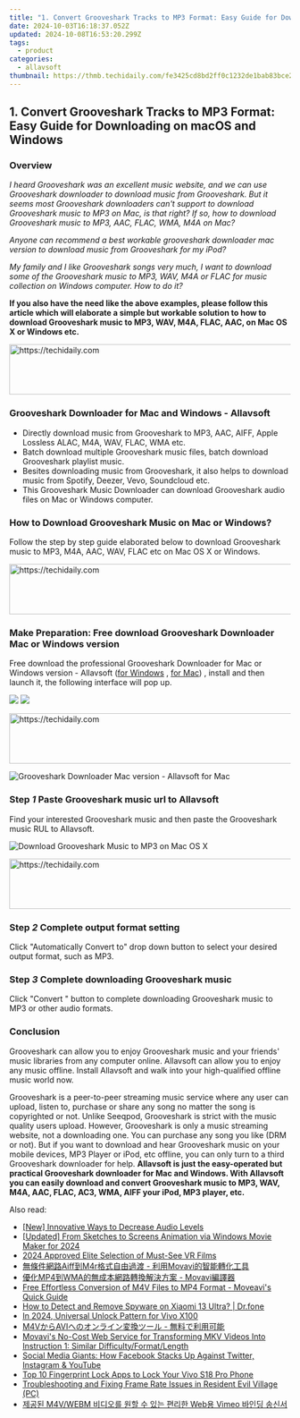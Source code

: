 ```yaml
---
title: "1. Convert Grooveshark Tracks to MP3 Format: Easy Guide for Downloading on macOS and Windows"
date: 2024-10-03T16:18:37.052Z
updated: 2024-10-08T16:53:20.299Z
tags:
  - product
categories:
  - allavsoft
thumbnail: https://thmb.techidaily.com/fe3425cd8bd2ff0c1232de1bab83bce21e82181cb81ffb7e2c2a0692c27f7927.png
---
```


## 1. Convert Grooveshark Tracks to MP3 Format: Easy Guide for Downloading on macOS and Windows

### Overview

_I heard Grooveshark was an excellent music website, and we can use Grooveshark downloader to download music from Grooveshark. But it seems most Grooveshark downloaders can't support to download Grooveshark music to MP3 on Mac, is that right? If so, how to download Grooveshark music to MP3, AAC, FLAC, WMA, M4A on Mac?_

_Anyone can recommend a best workable grooveshark downloader mac version to download music from Grooveshark for my iPod?_

_My family and I like Grooveshark songs very much, I want to download some of the Grooveshark music to MP3, WAV, M4A or FLAC for music collection on Windows computer. How to do it?_

**If you also have the need like the above examples, please follow this article which will elaborate a simple but workable solution to how to download Grooveshark music to MP3, WAV, M4A, FLAC, AAC, on Mac OS X or Windows etc.**

<!-- affiliate ads begin -->
<a href="https://appsumo.8odi.net/c/5597632/2094419/7443" target="_top" id="2094419">
  <img src="//a.impactradius-go.com/display-ad/7443-2094419" border="0" alt="https://techidaily.com" width="728" height="90"/>
</a>
<img height="0" width="0" src="https://appsumo.8odi.net/i/5597632/2094419/7443" style="position:absolute;visibility:hidden;" border="0" />
<!-- affiliate ads end -->

### Grooveshark Downloader for Mac and Windows - Allavsoft

* Directly download music from Grooveshark to MP3, AAC, AIFF, Apple Lossless ALAC, M4A, WAV, FLAC, WMA etc.
* Batch download multiple Grooveshark music files, batch download Grooveshark playlist music.
* Besites downloading music from Grooveshark, it also helps to download music from Spotify, Deezer, Vevo, Soundcloud etc.
* This Grooveshark Music Downloader can download Grooveshark audio files on Mac or Windows computer.

### How to Download Grooveshark Music on Mac or Windows?

Follow the step by step guide elaborated below to download Grooveshark music to MP3, M4A, AAC, WAV, FLAC etc on Mac OS X or Windows.

<!-- affiliate ads begin -->
<a href="https://25home.pxf.io/c/5597632/2148650/16836" target="_top" id="2148650">
  <img src="//a.impactradius-go.com/display-ad/16836-2148650" border="0" alt="https://techidaily.com" width="728" height="90"/>
</a>
<img height="0" width="0" src="https://25home.pxf.io/i/5597632/2148650/16836" style="position:absolute;visibility:hidden;" border="0" />
<!-- affiliate ads end -->

### Make Preparation: Free download Grooveshark Downloader Mac or Windows version

Free download the professional Grooveshark Downloader for Mac or Windows version - Allavsoft ([for Windows](https://tools.techidaily.com/allavsoft/products/) , [for Mac](https://tools.techidaily.com/allavsoft/products/)) , install and then launch it, the following interface will pop up.

[![](https://www.allavsoft.com/how-to/../images/how-to/free-download-win.jpg)](https://tools.techidaily.com/allavsoft/products/) [![](https://www.allavsoft.com/how-to/../images/how-to/free-download-mac.jpg)](https://tools.techidaily.com/allavsoft/products/)

<!-- affiliate ads begin -->
<a href="https://aligracehair.sjv.io/c/5597632/1997722/19272" target="_top" id="1997722">
  <img src="//a.impactradius-go.com/display-ad/19272-1997722" border="0" alt="https://techidaily.com" width="728" height="90"/>
</a>
<img height="0" width="0" src="https://aligracehair.sjv.io/i/5597632/1997722/19272" style="position:absolute;visibility:hidden;" border="0" />
<!-- affiliate ads end -->

![Grooveshark Downloader Mac version - Allavsoft for Mac](https://www.allavsoft.com/how-to/../images/allavsoft-mac/screen-shot-600.jpg)

### Step _1_ Paste Grooveshark music url to Allavsoft

Find your interested Grooveshark music and then paste the Grooveshark music RUL to Allavsoft.

![Download Grooveshark Music to MP3 on Mac OS X](https://www.allavsoft.com/how-to/../images/how-to/grooveshark-downloader-mac/download-grooveshark-music-on-mac.jpg)

<!-- affiliate ads begin -->
<a href="https://ephamedtechinc.pxf.io/c/5597632/2136612/26400" target="_top" id="2136612">
  <img src="//a.impactradius-go.com/display-ad/26400-2136612" border="0" alt="https://techidaily.com" width="728" height="90"/>
</a>
<img height="0" width="0" src="https://ephamedtechinc.pxf.io/i/5597632/2136612/26400" style="position:absolute;visibility:hidden;" border="0" />
<!-- affiliate ads end -->

### Step _2_ Complete output format setting

Click "Automatically Convert to" drop down button to select your desired output format, such as MP3.

### Step _3_ Complete downloading Grooveshark music

Click "Convert " button to complete downloading Grooveshark music to MP3 or other audio formats.

### Conclusion

Grooveshark can allow you to enjoy Grooveshark music and your friends' music libraries from any computer online. Allavsoft can allow you to enjoy any music offline. Install Allavsoft and walk into your high-qualified offline music world now.

Grooveshark is a peer-to-peer streaming music service where any user can upload, listen to, purchase or share any song no matter the song is copyrighted or not. Unlike Seeqpod, Grooveshark is strict with the music quality users upload. However, Grooveshark is only a music streaming website, not a downloading one. You can purchase any song you like (DRM or not). But if you want to download and hear Grooveshark music on your mobile devices, MP3 Player or iPod, etc offline, you can only turn to a third Grooveshark downloader for help. **Allavsoft is just the easy-operated but practical Grooveshark downloader for Mac and Windows. With Allavsoft you can easily download and convert Grooveshark music to MP3, WAV, M4A, AAC, FLAC, AC3, WMA, AIFF your iPod, MP3 player, etc.**

<ins class="adsbygoogle"
     style="display:block"
     data-ad-format="autorelaxed"
     data-ad-client="ca-pub-7571918770474297"
     data-ad-slot="1223367746"></ins>

<ins class="adsbygoogle"
     style="display:block"
     data-ad-client="ca-pub-7571918770474297"
     data-ad-slot="8358498916"
     data-ad-format="auto"
     data-full-width-responsive="true"></ins>

<span class="atpl-alsoreadstyle">Also read:</span>
<div><ul>
<li><a href="https://extra-approaches.techidaily.com/new-innovative-ways-to-decrease-audio-levels/"><u>[New] Innovative Ways to Decrease Audio Levels</u></a></li>
<li><a href="https://fox-helps.techidaily.com/updated-from-sketches-to-screens-animation-via-windows-movie-maker-for-2024/"><u>[Updated] From Sketches to Screens Animation via Windows Movie Maker for 2024</u></a></li>
<li><a href="https://fox-access.techidaily.com/2024-approved-elite-selection-of-must-see-vr-films/"><u>2024 Approved Elite Selection of Must-See VR Films</u></a></li>
<li><a href="https://win-outstanding.techidaily.com/aiffm4r-movavi/"><u>無條件網路Aiff到M4r格式自由過渡 - 利用Movavi的智能轉化工具</u></a></li>
<li><a href="https://win-outstanding.techidaily.com/1726227188264-mp4wma-movavi/"><u>優化MP4到WMA的無成本網路轉換解決方案 - Movavi編譯器</u></a></li>
<li><a href="https://win-outstanding.techidaily.com/free-effortless-conversion-of-m4v-files-to-mp4-format-moveavis-quick-guide/"><u>Free Effortless Conversion of M4V Files to MP4 Format - Moveavi's Quick Guide</u></a></li>
<li><a href="https://android-location-track.techidaily.com/how-to-detect-and-remove-spyware-on-xiaomi-13-ultra-drfone-by-drfone-virtual-android/"><u>How to Detect and Remove Spyware on Xiaomi 13 Ultra? | Dr.fone</u></a></li>
<li><a href="https://android-unlock.techidaily.com/in-2024-universal-unlock-pattern-for-vivo-x100-by-drfone-android/"><u>In 2024, Universal Unlock Pattern for Vivo X100</u></a></li>
<li><a href="https://win-outstanding.techidaily.com/m4vavi/"><u>M4VからAVIへのオンライン変換ツール - 無料で利用可能</u></a></li>
<li><a href="https://win-outstanding.techidaily.com/movavis-no-cost-web-service-for-transforming-mkv-videos-into-instruction-1-similar-difficultyformatlength/"><u>Movavi's No-Cost Web Service for Transforming MKV Videos Into Instruction 1: Similar Difficulty/Format/Length</u></a></li>
<li><a href="https://win-forum.techidaily.com/social-media-giants-how-facebook-stacks-up-against-twitter-instagram-and-youtube/"><u>Social Media Giants: How Facebook Stacks Up Against Twitter, Instagram & YouTube</u></a></li>
<li><a href="https://unlock-android.techidaily.com/top-10-fingerprint-lock-apps-to-lock-your-vivo-s18-pro-phone-by-drfone-android/"><u>Top 10 Fingerprint Lock Apps to Lock Your Vivo S18 Pro Phone</u></a></li>
<li><a href="https://win-able.techidaily.com/troubleshooting-and-fixing-frame-rate-issues-in-resident-evil-village-pc/"><u>Troubleshooting and Fixing Frame Rate Issues in Resident Evil Village (PC)</u></a></li>
<li><a href="https://win-outstanding.techidaily.com/m4vwebm-web-vimeo/"><u>제공된 M4V/WEBM 비디오를 원할 수 있는 편리한 Web용 Vimeo 바인딩 송신서</u></a></li>
</ul></div>

